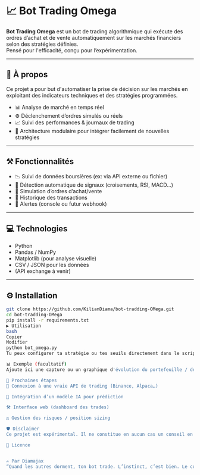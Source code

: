 # 📈 Bot Trading Omega

**Bot Trading Omega** est un bot de trading algorithmique qui exécute des ordres d’achat et de vente automatiquement sur les marchés financiers selon des stratégies définies.  
Pensé pour l'efficacité, conçu pour l’expérimentation.

---

## 🧠 À propos

Ce projet a pour but d'automatiser la prise de décision sur les marchés en exploitant des indicateurs techniques et des stratégies programmées.

- 📊 Analyse de marché en temps réel
- ⚙️ Déclenchement d’ordres simulés ou réels
- 📈 Suivi des performances & journaux de trading
- 🤖 Architecture modulaire pour intégrer facilement de nouvelles stratégies

---

## ⚒️ Fonctionnalités

- 📉 Suivi de données boursières (ex: via API externe ou fichier)
- 🔄 Détection automatique de signaux (croisements, RSI, MACD…)
- 🛒 Simulation d’ordres d’achat/vente
- 📁 Historique des transactions
- 🔔 Alertes (console ou futur webhook)

---

## 💻 Technologies

- Python
- Pandas / NumPy
- Matplotlib (pour analyse visuelle)
- CSV / JSON pour les données
- (API exchange à venir)

---

## ⚙️ Installation

```bash
git clone https://github.com/KilianDiama/bot-tradding-OMega.git
cd bot-tradding-OMega
pip install -r requirements.txt
▶️ Utilisation
bash
Copier
Modifier
python bot_omega.py
Tu peux configurer ta stratégie ou tes seuils directement dans le script pour affiner le comportement du bot.

📊 Exemple (facultatif)
Ajoute ici une capture ou un graphique d'évolution du portefeuille / de signaux générés.

🔮 Prochaines étapes
🔌 Connexion à une vraie API de trading (Binance, Alpaca…)

🧠 Intégration d’un modèle IA pour prédiction

🛠️ Interface web (dashboard des trades)

⚖️ Gestion des risques / position sizing

🛡️ Disclaimer
Ce projet est expérimental. Il ne constitue en aucun cas un conseil en investissement. Utilisation à vos risques et périls.

📜 Licence


✍️ Par Diamajax
“Quand les autres dorment, ton bot trade. L’instinct, c’est bien. Le code, c’est mieux.” — Diamajax
